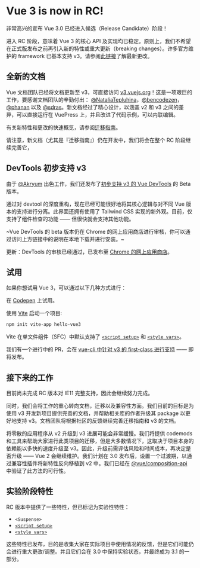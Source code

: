 # Vue 3 is now in RC!

非常高兴的宣布 Vue 3.0 已经进入候选（Release Candidate）阶段！

进入 RC 阶段，意味着 Vue 3 的核心 API 及实现均已稳定。原则上，我们不希望在正式版发布之前再引入新的特性或重大更新（breaking changes）。许多官方维护的 framework 已基本支持 v3。请参阅[此链接](https://github.com/vuejs/vue-next#status-of-the-rest-of-the-framework)了解最新更改。

## 全新的文档

Vue 文档团队已经将文档更新至 v3，可直接访问 [v3.vuejs.org](https://v3.vuejs.org)！这是一项艰巨的工作，要感谢文档团队的辛勤付出： [@NataliaTepluhina](https://github.com/NataliaTepluhina)，[@bencodezen](https://github.com/bencodezen)，[@phanan](https://github.com/phanan) 以及 [@sdras](https://github.com/sdras)。新文档经过了精心设计，以涵盖 v2 和 v3 之间的差异，可以直接运行在 VuePress 上，并且改进了代码示例，可以内联编辑。

有关新特性和更改的快速概览，请参阅[迁移指南](https://v3.vuejs.org/guide/migration/introduction.html)。

请注意，新文档（尤其是『迁移指南』）仍在开发中，我们将会在整个 RC 阶段继续完善它，

## DevTools 初步支持 v3

由于 [@Akryum](https://github.com/Akryum) 出色工作，我们还发布了[初步支持 v3 的 Vue DevTools](https://github.com/vuejs/vue-devtools/releases/tag/v6.0.0-beta.1) 的 Beta 版本。

通过对 devtool 的深度重构，现在已经可能很好地将其核心逻辑与对不同 Vue 版本的支持进行分离。此界面还拥有使用了 Tailwind CSS 实现的新外观。目前，仅支持了组件检查的功能 —— 但很快就会支持其他功能。

~Vue DevTools 的 beta 版本仍在 Chrome 的网上应用商店进行审核，你可以通过访问上方链接中的说明在本地下载并进行安装。~

更新：DevTools 的审核已经通过，已发布至 [Chrome 的网上应用商店](https://chrome.google.com/webstore/detail/vuejs-devtools/ljjemllljcmogpfapbkkighbhhppjdbg)。

## 试用

如果你想试用 Vue 3，可以通过以下几种方式进行：

在 [Codepen](https://codepen.io/team/Vue/pen/KKpRVpx) 上试用。

使用 [Vite](https://github.com/vitejs/vite) 启动一个项目:

```bash
npm init vite-app hello-vue3
```

Vite 在单文件组件（SFC）中默认支持了 [`<script setup>`](https://github.com/vuejs/rfcs/blob/sfc-improvements/active-rfcs/0000-sfc-script-setup.md?rgh-link-date=2020-07-17T20%3A58%3A23Z) 和 [`<style vars>`](https://github.com/vuejs/rfcs/blob/sfc-improvements/active-rfcs/0000-sfc-style-variables.md?rgh-link-date=2020-07-17T20%3A58%3A23Z)。

我们有一个进行中的 PR，会在 [vue-cli 中针对 v3 的 first-class 进行支持](https://github.com/vuejs/vue-cli/pull/5637) —— 即将发布。

## 接下来的工作

目前尚未完成 RC 版本对 IE11 完整支持，因此会继续努力完成。

同时，我们会将工作的重心转向文档，迁移以及兼容性方面。我们目前的目标是为使用 v3 开发新项目提供完善的文档，并帮助相关库的作者升级其 package 以更好地支持 v3。文档团队将根据社区的反馈继续完善迁移指南和 v3 的文档。

将零散的应用程序从 v2 升级到 v3 进展可能会非常缓慢。我们将提供 codemods 和工具来帮助大家进行此类项目的迁移，但是大多数情况下，这取决于项目本身的依赖能以多快的速度升级至 v3。因此，升级前需评估风险和时间成本，再决定是否升级 —— Vue 2 会继续维护。我们计划在 3.0 发布后，设置一个过渡期，以通过兼容性插件将新特性反向移植到 v2 中。我们已经在 [@vue/composition-api](https://github.com/vuejs/composition-api) 中验证了此方法的可行性。

## 实验阶段特性

RC 版本中提供了一些特性，但已标记为实验性特性：

* `<Suspense>`
* [`<script setup>`](https://github.com/vuejs/rfcs/blob/sfc-improvements/active-rfcs/0000-sfc-script-setup.md?rgh-link-date=2020-07-17T20%3A58%3A23Z)
* [`<style vars>`](https://github.com/vuejs/rfcs/blob/sfc-improvements/active-rfcs/0000-sfc-style-variables.md?rgh-link-date=2020-07-17T20%3A58%3A23Z)

这些特性已发布，目的是收集大家在实际项目中使用情况的反馈，但是它们可能仍会进行重大更改/调整。并且它们会在 3.0 中保持实验状态，并最终成为 3.1 的一部分。
